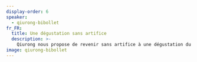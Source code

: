 ```yaml
---
display-order: 6
speaker:
  - qiurong-bibollet
fr_FR:
  title: Une dégustation sans artifice
  description: >-
    Qiurong nous propose de revenir sans artifice à une dégustation du Thé dans la pure simplicité de l'authentique tradition chinoise.
image: qiurong-bibollet
---
```

